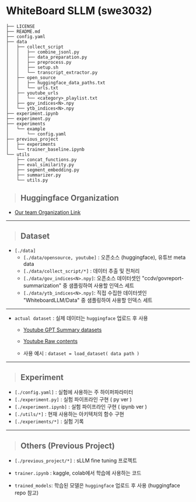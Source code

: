 # WhiteBoard SLLM (swe3032)

```
├── LICENSE
├── README.md
├── config.yaml
├── data
│   ├── collect_script
│   │   ├── combine_jsonl.py
│   │   ├── data_preparation.py
│   │   ├── preprocess.py
│   │   ├── setup.sh
│   │   └── transcript_extractor.py
│   ├── open_source
│   │   ├── huggingface_data_paths.txt
│   │   └── urls.txt
│   ├── youtube_urls
│   │   └── <category>_playlist.txt
│   ├── gov_indices<N>.npy
│   └── ytb_indices<N>.npy
├── experiment.ipynb
├── experiment.py
├── experiments
│   └── example
│       └── config.yaml
├── previous_project
│   ├── experiments
│   └── trainer_baseline.ipynb
└── utils
    ├── concat_functions.py
    ├── eval_similarity.py
    ├── segment_embedding.py
    ├── summarizer.py
    └── utils.py

```
> ## Huggingface Organization
* [Our team Organization Link](https://huggingface.co/WhiteboardLLM)
---
> ## Dataset

* `[./data]` 
    * `[./data/opensource, youtube]` : 오픈소스 (huggingface), 유튜브 meta data
    * `[./data/collect_script/*]` : 데이터 추출 및 전처리
    * `[./data/gov_indices<N>.npy]`: 오픈소스 데이터셋인 "ccdv/govreport-summarization" 중 샘플링하여 사용할 인덱스 세트
    * `[./data/ytb_indices<N>.npy]`: 직접 수집한 데이터셋인 "WhiteboardLLM/Data" 중 샘플링하여 사용할 인덱스 세트
----
* `actual dataset` : 실제 데이터는 `huggingface` 업로드 후 사용
    * [Youtube GPT Summary datasets](https://huggingface.co/datasets/ht324/WhiteBoard_LLM_Data_response)
    
    * [Youtube Raw contents](https://huggingface.co/datasets/WhiteboardLLM/Data)
    
    *  사용 예시 : ```dataset = load_dataset( data path )```

---

> ## Experiment
* `[./config.yaml]` : 실험에 사용하는 주 하이퍼파라미터
* `[./experiment.py]` : 실험 파이프라인 구현 ( py ver )
* `[./experiment.ipynb]` : 실험 파이프라인 구현 ( ipynb ver )
* `[./utils/*]` : 현재 사용하는 아키텍처의 함수 구현
* `[./experiments/*]` : 실험 기록

---

> ## Others (Previous Project)
* `[./previous_project/*]` : sLLM fine tuning 프로젝트
    
* `trainer.ipynb` : kaggle, colab에서 학습에 사용하는 코드

* `trained_models`: 학습된 모델은 `huggingface` 업로드 후 사용 (huggingface repo 참고)